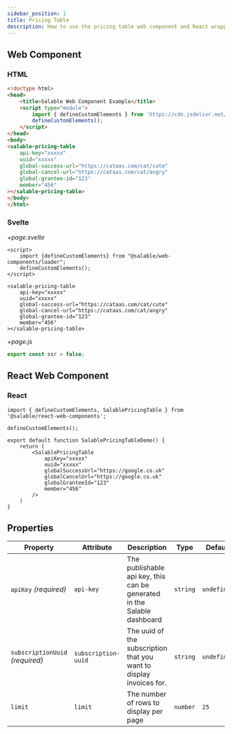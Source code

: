 ```yaml
---
sidebar_position: 1
title: Pricing Table
description: How to use the pricing table web component and React wrapper
---
```


## Web Component

### HTML

```html
<!doctype html>
<head>
    <title>Salable Web Component Example</title>
    <script type="module">
        import { defineCustomElements } from 'https://cdn.jsdelivr.net/npm/@salable/web-components/loader/index.es2017.js';
        defineCustomElements();
    </script>
</head>
<body>
<salable-pricing-table
    api-key="xxxxx"
    uuid="xxxxx"
    global-success-url="https://cataas.com/cat/cute"
    global-cancel-url="https://cataas.com/cat/angry"
    global-grantee-id="123"
    member="456"
></salable-pricing-table>
</body>
</html>
```

### Svelte

*+page.svelte*
```sveltehtml
<script>
    import {defineCustomElements} from "@salable/web-components/loader";
    defineCustomElements();
</script>

<salable-pricing-table
    api-key="xxxxx"
    uuid="xxxxx"
    global-success-url="https://cataas.com/cat/cute"
    global-cancel-url="https://cataas.com/cat/angry"
    global-grantee-id="123"
    member="456"
></salable-pricing-table>
```

*+page.js*
```js
export const ssr = false;
```

## React Web Component

### React

```tsx
import { defineCustomElements, SalablePricingTable } from '@salable/react-web-components';

defineCustomElements();

export default function SalablePricingTableDemo() {
    return (
        <SalablePricingTable
            apiKey="xxxxx"
            uuid="xxxxx"
            globalSuccessUrl="https://google.co.uk"
            globalCancelUrl="https://google.co.uk"
            globalGranteeId="123"
            member="456"
        />
    )
}
```

## Properties

| Property                        | Attribute           | Description                                                             | Type     | Default     |
| ------------------------------- | ------------------- | ----------------------------------------------------------------------- | -------- | ----------- |
| `apiKey` _(required)_           | `api-key`           | The publishable api key, this can be generated in the Salable dashboard | `string` | `undefined` |
| `subscriptionUuid` _(required)_ | `subscription-uuid` | The uuid of the subscription that you want to display invoices for.     | `string` | `undefined` |
| `limit`                         | `limit`             | The number of rows to display per page                                  | `number` | `25`        |
